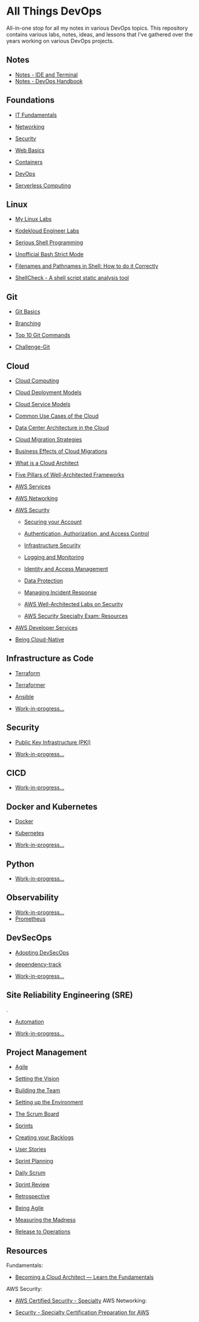
# All Things DevOps 

All-in-one stop for all my notes in various DevOps topics. 
This repository contains various labs, notes, ideas, and lessons that I've gathered over the years working on various DevOps projects. 


## Notes

- [Notes - IDE and Terminal](pages/001-Notes/000-IDE.md)
- [Notes - DevOps Handbook](pages/001-Notes/001-Devops-Handbook.md)

## Foundations 

- [IT Fundamentals](pages/002-Becoming-a-Cloud-Architect/020-Fundamentals-of-IT.md)

- [Networking](pages/002-Becoming-a-Cloud-Architect/015-Networking.md) 

- [Security](pages/002-Becoming-a-Cloud-Architect/016-Security.md)

- [Web Basics](pages/002-Becoming-a-Cloud-Architect/010-Web-Fundamentals.md)

- [Containers](pages/002-Becoming-a-Cloud-Architect/013-Containers.md)

- [DevOps](pages/002-Becoming-a-Cloud-Architect/012-Devops.md)

- [Serverless Computing](pages/002-Becoming-a-Cloud-Architect/014-Serverless-Computing.md)

## Linux 

- [My Linux Labs](https://github.com/joseeden/All-Things-Linux)

- [Kodekloud Engineer Labs](https://github.com/joseeden/KodeKloud_Tasks)

- [Serious Shell Programming](https://freebsdfrau.gitbook.io/serious-shell-programming/)

- [Unofficial Bash Strict Mode](http://redsymbol.net/articles/unofficial-bash-strict-mode/)

- [Filenames and Pathnames in Shell: How to do it Correctly](https://dwheeler.com/essays/filenames-in-shell.html)

- [ShellCheck - A shell script static analysis tool](https://github.com/koalaman/shellcheck)

## Git 

- [Git Basics](pages/003-Git/001-git-basics.md)

- [Branching](pages/003-Git/002-git-branching.md)

- [Top 10 Git Commands](pages/003-Git/003-git-top-10.md)

- [Challenge-Git](pages/003-Git/050-challenger-1.md)


## Cloud 


- [Cloud Computing](pages/002-Becoming-a-Cloud-Architect/002-Cloud-Computing.md)

- [Cloud Deployment Models](pages/002-Becoming-a-Cloud-Architect/003-Cloud-Deployment-Models.md) 

- [Cloud Service Models](pages/002-Becoming-a-Cloud-Architect/004-Cloud-Service-models.md)

- [Common Use Cases of the Cloud](pages/002-Becoming-a-Cloud-Architect/005-Common-Use-Cases-of-the-Cloud.md)

- [Data Center Architecture in the Cloud](pages/002-Becoming-a-Cloud-Architect/006-Data-Center-in-the-Cloud.md)

- [Cloud Migration Strategies](pages/002-Becoming-a-Cloud-Architect/007-Cloud-Migrations.md)

- [Business Effects of Cloud Migrations](pages/002-Becoming-a-Cloud-Architect/008-Business-Considerations.md) 

- [What is a Cloud Architect](pages/002-Becoming-a-Cloud-Architect/001-What-is-a-Cloud-Architect.md)

- [Five Pillars of Well-Architected Frameworks](pages/004-AWS/109_well_architected_framework.md)

- [AWS Services](pages/004-AWS/108_aws_services.md) 

- [AWS Networking ](pages/004-AWS/51_aws_networking_art.md)

- [AWS Security](pages/004-AWS/101_aws_security_start.md)

    - [Securing your Account](pages/004-AWS/101_aws_security_start.md)

    - [Authentication, Authorization, and Access Control](pages/004-AWS/107_AAA_in_AWS.MD) 

    - [Infrastructure Security](pages/004-AWS/102_infra_security.md)

    - [Logging and Monitoring](pages/004-AWS/103_logging_and_monitoring.md)

    - [Identity and Access Management ](pages/004-AWS/104_aws_iam.md)

    - [Data Protection](pages/004-AWS/105_aws_data_protection.md)

    - [Managing Incident Response](pages/004-AWS/106_Managing_incident_response.md)

    - [AWS Well-Architected Labs on Security](https://wellarchitectedlabs.com/security/)

    - [AWS Security Specialty Exam: Resources](pages/004-AWS/999_aws_exam_sec_resources.md)

- [AWS Developer Services](pages/004-AWS/150_aws_developer_services.md)

- [Being Cloud-Native](pages/020-Cloud-Native/001-Being-Cloud-Native.md)


<!-- <p>
<img width=250 src="Images/loadingicon4.png">
</p> -->



## Infrastructure as Code 

- [Terraform](https://github.com/joseeden/All-Things-Terraform) 

- [Terraformer](https://github.com/GoogleCloudPlatform/terraformer)

- [Ansible](xxx)

- [Work-in-progress...](xxx)


## Security 

- [Public Key Infrastructure (PKI)](pages/007-DevSecOps/002-PKI.md)

- [Work-in-progress...](xxx)


## CICD

- [Work-in-progress...](xxx)

<!-- <p>
<img width=250 src="Images/loadingicon4.png">
</p> -->


## Docker and Kubernetes

- [Docker](https://github.com/joseeden/All-Things-Docker-and-Kubernetes) 

- [Kubernetes](https://github.com/joseeden/All-Things-Docker-and-Kubernetes) 

- [Work-in-progress...](xxx)

## Python 

- [Work-in-progress...](xxx)

<!-- <p>
<img width=250 src="Images/loadingicon4.png">
</p> -->


## Observability

- [Work-in-progress...](xxx)
- [Prometheus](pages/010-Obeservability/001-Prometheus.md)


## DevSecOps 

- [Adopting DevSecOps](pages/007-DevSecOps/001-DevSecops-Adoption.md) 

- [dependency-track](https://github.com/DependencyTrack/dependency-track)

- [Work-in-progress...](xxx)

## Site Reliability Engineering (SRE) 
.
- [Automation](pages/009-SRE/001-Automation.md)

- [Work-in-progress...](xxx)

## Project Management

- [Agile](pages/008-Handling-Projects/001-Agile.md)

- [Setting the Vision](pages/008-Handling-Projects/002-Setting-the-vision.md)

- [Building the Team](pages/008-Handling-Projects/003-Building-the-Team.md)

- [Setting up the Environment](pages/008-Handling-Projects/004-Setting-up-the-environment.md)

- [The Scrum Board](pages/008-Handling-Projects/005-The-Scrum-Board.md)

- [Sprints](pages/008-Handling-Projects/006-Sprints.md)

- [Creating your Backlogs](pages/008-Handling-Projects/007-Creating-your-backlogs.md)

- [User Stories](pages/008-Handling-Projects/008-User-Stories.md) 

- [Sprint Planning](pages/008-Handling-Projects/009-The-Sprint-Planning.md)

- [Daily Scrum](pages/008-Handling-Projects/010-Daily-Scrum.md)

- [Sprint Review](pages/008-Handling-Projects/011-Sprint-Review.md)

- [Retrospective](pages/008-Handling-Projects/012-Retrospective.md)

- [Being Agile](pages/008-Handling-Projects/013-Being-Agile.md) 

- [Measuring the Madness](pages/008-Handling-Projects/014-Measuring-the-Madness.md)

- [Release to Operations](pages/008-Handling-Projects/015-Release-to-Ops.md) 


## Resources

Fundamentals:

- [Becoming a Cloud Architect — Learn the Fundamentals](https://cloudacademy.com/learning-paths/becoming-a-cloud-architect-lets-learn-the-fundamentals-2284/)


AWS Security:

- [AWS Certified Security - Specialty](https://www.packtpub.com/product/aws-certified-security-specialty-video/9781838550103)
AWS Networking:

- [Security - Specialty Certification Preparation for AWS](https://cloudacademy.com/learning-paths/security-specialty-certification-preparation-for-aws-201/)

